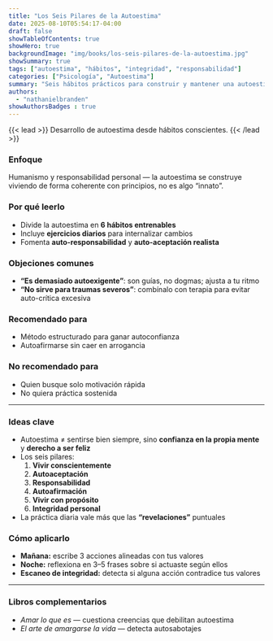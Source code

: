 ```yaml
---
title: "Los Seis Pilares de la Autoestima"
date: 2025-08-10T05:54:17-04:00
draft: false
showTableOfContents: true
showHero: true
backgroundImage: "img/books/los-seis-pilares-de-la-autoestima.jpg"
showSummary: true
tags: ["autoestima", "hábitos", "integridad", "responsabilidad"]
categories: ["Psicología", "Autoestima"]
summary: "Seis hábitos prácticos para construir y mantener una autoestima sólida y realista."
authors:
  - "nathanielbranden"
showAuthorsBadges : true
---
```


{{< lead >}}
Desarrollo de autoestima desde hábitos conscientes.
{{< /lead >}}

### Enfoque
Humanismo y responsabilidad personal — la autoestima se construye viviendo de forma coherente con principios, no es algo “innato”.

### Por qué leerlo
- Divide la autoestima en **6 hábitos entrenables**  
- Incluye **ejercicios diarios** para internalizar cambios  
- Fomenta **auto-responsabilidad** y **auto-aceptación realista**

### Objeciones comunes
- **“Es demasiado autoexigente”**: son guías, no dogmas; ajusta a tu ritmo  
- **“No sirve para traumas severos”**: combínalo con terapia para evitar auto-crítica excesiva

### Recomendado para
- Método estructurado para ganar autoconfianza
- Autoafirmarse sin caer en arrogancia

### No recomendado para
- Quien busque solo motivación rápida
- No quiera práctica sostenida

---

### Ideas clave
- Autoestima ≠ sentirse bien siempre, sino **confianza en la propia mente** y **derecho a ser feliz**
- Los seis pilares:
  1. **Vivir conscientemente**
  2. **Autoaceptación** 
  3. **Responsabilidad** 
  4. **Autoafirmación** 
  5. **Vivir con propósito** 
  6. **Integridad personal** 
- La práctica diaria vale más que las **“revelaciones”** puntuales  

### Cómo aplicarlo
- **Mañana:** escribe 3 acciones alineadas con tus valores  
- **Noche:** reflexiona en 3–5 frases sobre si actuaste según ellos  
- **Escaneo de integridad:** detecta si alguna acción contradice tus valores 

---

### Libros complementarios
- *Amar lo que es* — cuestiona creencias que debilitan autoestima  
- *El arte de amargarse la vida* — detecta autosabotajes